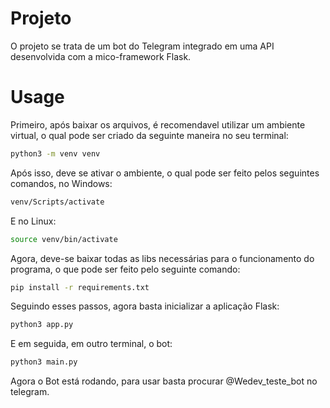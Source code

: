 # Projeto

O projeto se trata de um bot do Telegram integrado em uma API desenvolvida com a mico-framework Flask.

# Usage

Primeiro, após baixar os arquivos, é recomendavel utilizar um ambiente virtual, o qual pode ser criado da seguinte maneira no seu terminal:

```bash
python3 -m venv venv
```

Após isso, deve se ativar o ambiente, o qual pode ser feito pelos seguintes comandos, no Windows:

```bash
venv/Scripts/activate
```

E no Linux:

```bash
source venv/bin/activate
```

Agora, deve-se baixar todas as libs necessárias para o funcionamento do programa, o que pode ser feito pelo seguinte comando:

```bash
pip install -r requirements.txt
```

Seguindo esses passos, agora basta inicializar a aplicação Flask:

```bash
python3 app.py
```

E em seguida, em outro terminal, o bot:

```bash
python3 main.py
```

Agora o Bot está rodando, para usar basta procurar @Wedev_teste_bot no telegram.
